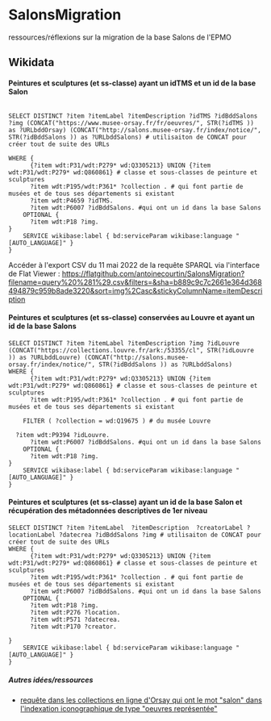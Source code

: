 # SalonsMigration
ressources/réflexions sur la migration de la base Salons de l'EPMO


## Wikidata

#### Peintures et sculptures (et ss-classe) ayant un idTMS et un id de la base Salon
```sparql

SELECT DISTINCT ?item ?itemLabel ?itemDescription ?idTMS ?idBddSalons ?img (CONCAT("https://www.musee-orsay.fr/fr/oeuvres/", STR(?idTMS )) as ?URLbddOrsay) (CONCAT("http://salons.musee-orsay.fr/index/notice/", STR(?idBddSalons )) as ?URLbddSalons) # utilisaiton de CONCAT pour créer tout de suite des URLs

WHERE {
      {?item wdt:P31/wdt:P279* wd:Q3305213} UNION {?item wdt:P31/wdt:P279* wd:Q860861} # classe et sous-classes de peinture et sculptures
      ?item wdt:P195/wdt:P361* ?collection . # qui font partie de musées et de tous ses départements si existant
      ?item wdt:P4659 ?idTMS.
      ?item wdt:P6007 ?idBddSalons. #qui ont un id dans la base Salons
    OPTIONAL {
      ?item wdt:P18 ?img.     
}
    SERVICE wikibase:label { bd:serviceParam wikibase:language "[AUTO_LANGUAGE]" }
}
```
Accéder à l'export CSV du 11 mai 2022 de la requête SPARQL via l'interface de Flat Viewer : https://flatgithub.com/antoinecourtin/SalonsMigration?filename=query%20%281%29.csv&filters=&sha=b889c9c7c2661e364d368494879c959b8ade3220&sort=img%2Casc&stickyColumnName=itemDescription

#### Peintures et sculptures (et ss-classe) conservées au Louvre et ayant un id de la base Salons
```sparql
SELECT DISTINCT ?item ?itemLabel ?itemDescription ?img ?idLouvre (CONCAT("https://collections.louvre.fr/ark:/53355/cl", STR(?idLouvre )) as ?URLbddLouvre) (CONCAT("http://salons.musee-orsay.fr/index/notice/", STR(?idBddSalons )) as ?URLbddSalons)
WHERE {
      {?item wdt:P31/wdt:P279* wd:Q3305213} UNION {?item wdt:P31/wdt:P279* wd:Q860861} # classe et sous-classes de peinture et sculptures
      ?item wdt:P195/wdt:P361* ?collection . # qui font partie de musées et de tous ses départements si existant
   
    FILTER ( ?collection = wd:Q19675 ) # du musée Louvre
  
  ?item wdt:P9394 ?idLouvre.
      ?item wdt:P6007 ?idBddSalons. #qui ont un id dans la base Salons
    OPTIONAL {
      ?item wdt:P18 ?img.     
}
    SERVICE wikibase:label { bd:serviceParam wikibase:language "[AUTO_LANGUAGE]" }
}
```


#### Peintures et sculptures (et ss-classe) ayant un id de la base Salon  et récupération des métadonnées descriptives de 1er niveau
```sparql
SELECT DISTINCT ?item ?itemLabel  ?itemDescription  ?creatorLabel ?locationLabel ?datecrea ?idBddSalons ?img # utilisaiton de CONCAT pour créer tout de suite des URLs
WHERE {
      {?item wdt:P31/wdt:P279* wd:Q3305213} UNION {?item wdt:P31/wdt:P279* wd:Q860861} # classe et sous-classes de peinture et sculptures
      ?item wdt:P195/wdt:P361* ?collection . # qui font partie de musées et de tous ses départements si existant
      ?item wdt:P6007 ?idBddSalons. #qui ont un id dans la base Salons
    OPTIONAL {
      ?item wdt:P18 ?img.     
      ?item wdt:P276 ?location.
      ?item wdt:P571 ?datecrea.
      ?item wdt:P170 ?creator.
   
}
    SERVICE wikibase:label { bd:serviceParam wikibase:language "[AUTO_LANGUAGE]" }
}
```



##### Autres idées/ressources

* [requête dans les collections en ligne d'Orsay qui ont le mot "salon" dans l'indexation iconographique de type "oeuvres représentée"](https://www.musee-orsay.fr/fr/collections/recherche?search=&domain_kind_checkboxes%5B276579%5D=276579&index_artwork_has_picture=1&sort_by=search_api_relevance&items_per_page=15&search_type=advanced_search&display_type=grid&union_artist_names=&artist_nationality=&union_artwork_titles=&artwork_materials=&artwork_start_date=&artwork_conservation_name=&artwork_inventory_number=&artwork_history_title=&artwork_acq_date=&artwork_expositions=&artwork_icono_subject=&artwork_icono_place=&artwork_icono_figure=&artwork_icono_artwork=%22salon+de%22)
